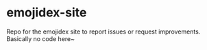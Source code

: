 # emojidex-site
Repo for the emojidex site to report issues or request improvements. Basically no code here~
